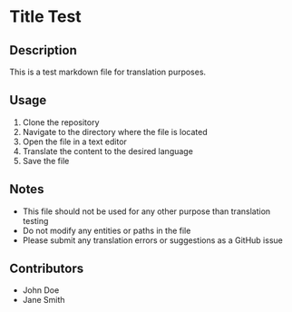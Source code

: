 # Title Test

## Description

This is a test markdown file for translation purposes.

## Usage

1. Clone the repository
2. Navigate to the directory where the file is located
3. Open the file in a text editor
4. Translate the content to the desired language
5. Save the file

## Notes

- This file should not be used for any other purpose than translation testing
- Do not modify any entities or paths in the file
- Please submit any translation errors or suggestions as a GitHub issue

## Contributors

- John Doe
- Jane Smith
